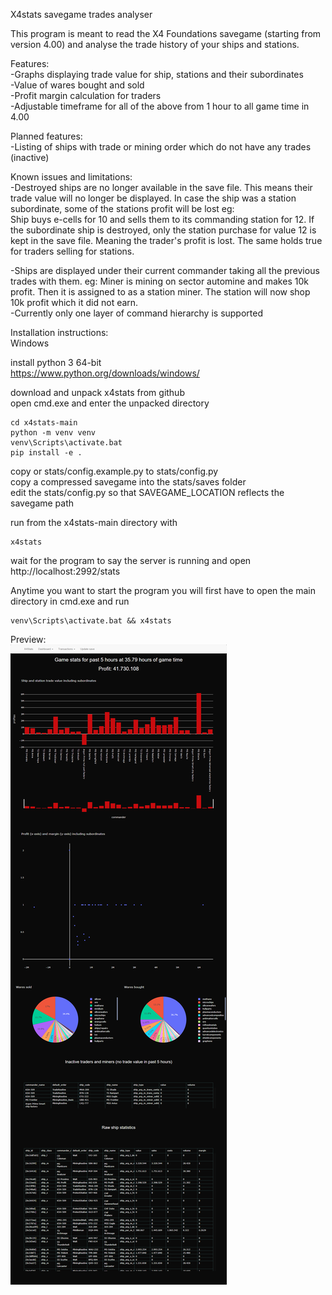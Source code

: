 X4stats savegame trades analyser

This program is meant to read the X4 Foundations savegame (starting from version 4.00) and analyse the trade history of your ships and stations.

Features:  
-Graphs displaying trade value for ship, stations and their subordinates  
-Value of wares bought and sold  
-Profit margin calculation for traders  
-Adjustable timeframe for all of the above from 1 hour to all game time in 4.00

Planned features:  
-Listing of ships with trade or mining order which do not have any trades (inactive)  

Known issues and limitations:  
-Destroyed ships are no longer available in the save file. This means their trade value will no longer be displayed. In case the ship was a station subordinate, some of the stations profit will be lost eg:  
Ship buys e-cells for 10 and sells them to its commanding station for 12. If the subordinate ship is destroyed, only the station purchase for value 12 is kept in the save file. Meaning the trader's profit is lost. The same holds true for traders selling for stations.  
  
-Ships are displayed under their current commander taking all the previous trades with them. eg: Miner is mining on sector automine and makes 10k profit. Then it is assigned to as a station miner. The station will now shop 10k profit which it did not earn.  
-Currently only one layer of command hierarchy is supported

Installation instructions:  
Windows  
  
install python 3 64-bit  
https://www.python.org/downloads/windows/  
  
download and unpack x4stats from github  
open cmd.exe and enter the unpacked directory  
```
cd x4stats-main
python -m venv venv
venv\Scripts\activate.bat
pip install -e .
```

copy or stats/config.example.py to stats/config.py  
copy a compressed savegame into the stats/saves folder  
edit the stats/config.py so that SAVEGAME_LOCATION reflects the savegame path  
  
run from the x4stats-main directory with  
```
x4stats
```
wait for the program to say the server is running and open  
http://localhost:2992/stats

Anytime you want to start the program you will first have to open the main directory in cmd.exe and run  
```
venv\Scripts\activate.bat && x4stats
```  

Preview:  
![preview image](https://github.com/harkovs/x4stats/blob/main/stats/static/images/example.png?raw=true)